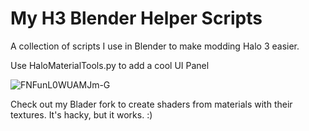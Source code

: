 # My H3 Blender Helper Scripts
A collection of scripts I use in Blender to make modding Halo 3 easier.

Use HaloMaterialTools.py to add a cool UI Panel

![FNFunL0WUAMJm-G](https://user-images.githubusercontent.com/45549722/156886846-b344034f-3753-4d6c-87cd-a23c6f4ef407.jpg)

Check out my Blader fork to create shaders from materials with their textures. It's hacky, but it works. :)

